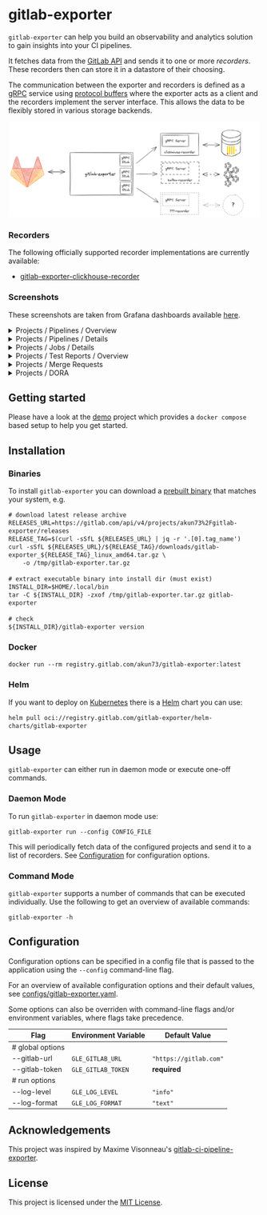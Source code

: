 # gitlab-exporter

`gitlab-exporter` can help you build an observability and analytics solution to
gain insights into your CI pipelines.

It fetches data from the [GitLab API][gitlab-api] and sends it to one or more
_recorders_. These recorders then can store it in a datastore of their choosing.

The communication between the exporter and recorders is defined as a [gRPC]
service using [protocol buffers][protobuf] where the exporter acts as a client
and the recorders implement the server interface. This allows the data to be
flexibly stored in various storage backends.

<img src="./assets/dataflow.png" />

### Recorders

The following officially supported recorder implementations are currently available:

- [gitlab-exporter-clickhouse-recorder](https://gitlab.com/akun73/gitlab-exporter-clickhouse-recorder)

### Screenshots

These screenshots are taken from Grafana dashboards available
[here](https://gitlab.com/gitlab-exporter/grafana-dashboards).

<details>
    <summary>Projects / Pipelines / Overview </summary>
    <img src="./assets/grafana/screenshots/projects-pipelines-overview-1.png" />
    <img src="./assets/grafana/screenshots/projects-pipelines-overview-2.png" />
</details>

<details>
    <summary>Projects / Pipelines / Details</summary>
    <img src="./assets/grafana/screenshots/projects-pipelines-details-1.png" />
    <img src="./assets/grafana/screenshots/projects-pipelines-details-2.png" />
</details>

<details>
    <summary>Projects / Jobs / Details</summary>
    <img src="./assets/grafana/screenshots/projects-jobs-details-1.png" />
    <img src="./assets/grafana/screenshots/projects-jobs-details-2.png" />
</details>

<details>
    <summary>Projects / Test Reports / Overview</summary>
    <img src="./assets/grafana/screenshots/projects-test-reports-overview.png" />
</details>

<details>
    <summary>Projects / Merge Requests</summary>
    <img src="./assets/grafana/screenshots/projects-merge-requests-1.png" />
    <img src="./assets/grafana/screenshots/projects-merge-requests-2.png" />
</details>

<details>
    <summary>Projects / DORA</summary>
    <img src="./assets/grafana/screenshots/projects-dora.png" />
</details>

## Getting started

Please have a look at the [demo](https://gitlab.com/gitlab-exporter/demo)
project which provides a `docker compose` based setup to help you get started.

## Installation

### Binaries

To install `gitlab-exporter` you can download a 
[prebuilt binary][prebuilt-binaries] that matches your system, e.g.

```shell
# download latest release archive
RELEASES_URL=https://gitlab.com/api/v4/projects/akun73%2Fgitlab-exporter/releases
RELEASE_TAG=$(curl -sSfL ${RELEASES_URL} | jq -r '.[0].tag_name')
curl -sSfL ${RELEASES_URL}/${RELEASE_TAG}/downloads/gitlab-exporter_${RELEASE_TAG}_linux_amd64.tar.gz \
    -o /tmp/gitlab-exporter.tar.gz

# extract executable binary into install dir (must exist)
INSTALL_DIR=$HOME/.local/bin
tar -C ${INSTALL_DIR} -zxof /tmp/gitlab-exporter.tar.gz gitlab-exporter

# check
${INSTALL_DIR}/gitlab-exporter version
```

### Docker

```shell
docker run --rm registry.gitlab.com/akun73/gitlab-exporter:latest
```

### Helm

If you want to deploy on [Kubernetes](http://kubernetes.io) there is a
[Helm](https://helm.sh) chart you can use:

```shell
helm pull oci://registry.gitlab.com/gitlab-exporter/helm-charts/gitlab-exporter
```

## Usage

`gitlab-exporter` can either run in daemon mode or execute one-off
commands.

### Daemon Mode

To run `gitlab-exporter` in daemon mode use:

```shell
gitlab-exporter run --config CONFIG_FILE 
```

This will periodically fetch data of the configured projects and send it to a
list of recorders.
See [Configuration](#configuration) for configuration options.

### Command Mode

`gitlab-exporter` supports a number of commands that can be executed
individually. Use the following to get an overview of available commands:

```shell
gitlab-exporter -h
```

## Configuration

Configuration options can be specified in a config file that is passed to the
application using the `--config` command-line flag.

For an overview of available configuration options and their default values,
see [configs/gitlab-exporter.yaml](./configs/gitlab-exporter.yaml).

Some options can also be overriden with command-line flags and/or environment
variables, where flags take precedence.

| Flag             | Environment Variable | Default Value          |
| ---              | ---                  | ---                    |
| # global options |                      |                        |
| --gitlab-url     | `GLE_GITLAB_URL`     | `"https://gitlab.com"` |
| --gitlab-token   | `GLE_GITLAB_TOKEN`   | **required**           |
| # run options    |                      |                        |
| --log-level      | `GLE_LOG_LEVEL`      | `"info"`               |
| --log-format     | `GLE_LOG_FORMAT`     | `"text"`               |

## Acknowledgements

This project was inspired by Maxime Visonneau's
[gitlab-ci-pipeline-exporter](https://github.com/mvisonneau/gitlab-ci-pipelines-exporter).

## License

This project is licensed under the [MIT License](./LICENSE).

[protobuf]: https://protobuf.dev/
[grpc]: https://grpc.io/
[gitlab-api]: https://docs.gitlab.com/ee/api/rest/
[prebuilt-binaries]: https://gitlab.com/akun73/gitlab-exporter/-/releases
